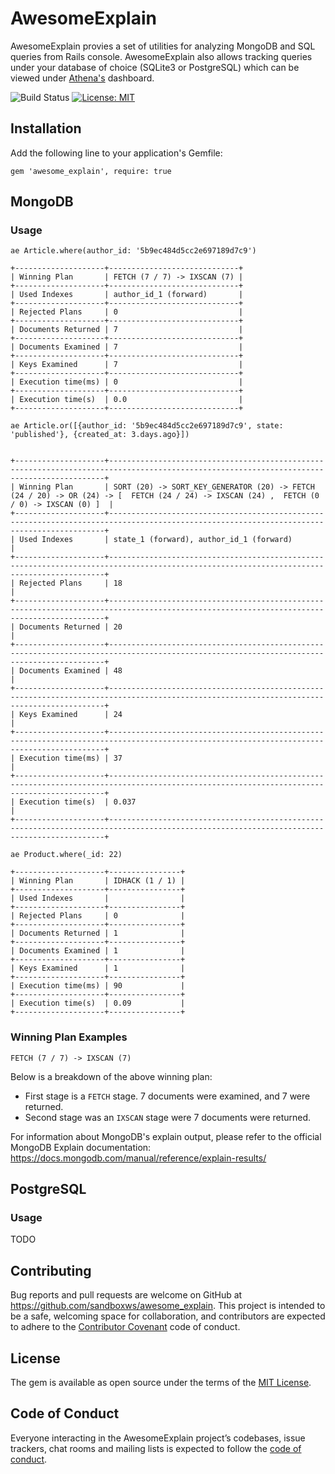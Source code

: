 # AwesomeExplain

AwesomeExplain provies a set of utilities for analyzing MongoDB and SQL queries from Rails console.
AwesomeExplain also allows tracking queries under your database of choice (SQLite3 or PostgreSQL)
which can be viewed under [Athena's](https://github.com/sandboxws/athena_dashboard) dashboard.

![Build Status](https://github.com/sandboxws/awesome_explain/actions/workflows/ruby.yml/badge.svg)
[![License: MIT](https://img.shields.io/badge/License-MIT-yellow.svg)](https://opensource.org/licenses/MIT)

## Installation

Add the following line to your application's Gemfile:

`gem 'awesome_explain', require: true`

## MongoDB

### Usage

`ae Article.where(author_id: '5b9ec484d5cc2e697189d7c9')`

```
+--------------------+-----------------------------+
| Winning Plan       | FETCH (7 / 7) -> IXSCAN (7) |
+--------------------+-----------------------------+
| Used Indexes       | author_id_1 (forward)       |
+--------------------+-----------------------------+
| Rejected Plans     | 0                           |
+--------------------+-----------------------------+
| Documents Returned | 7                           |
+--------------------+-----------------------------+
| Documents Examined | 7                           |
+--------------------+-----------------------------+
| Keys Examined      | 7                           |
+--------------------+-----------------------------+
| Execution time(ms) | 0                           |
+--------------------+-----------------------------+
| Execution time(s)  | 0.0                         |
+--------------------+-----------------------------+
```

`ae Article.or([{author_id: '5b9ec484d5cc2e697189d7c9', state: 'published'}, {created_at: 3.days.ago}])`

```

+--------------------+-------------------------------------------------------------------------------------------------------------------------------------------+
| Winning Plan       | SORT (20) -> SORT_KEY_GENERATOR (20) -> FETCH (24 / 20) -> OR (24) -> [  FETCH (24 / 24) -> IXSCAN (24) ,  FETCH (0 / 0) -> IXSCAN (0) ]  |
+--------------------+-------------------------------------------------------------------------------------------------------------------------------------------+
| Used Indexes       | state_1 (forward), author_id_1 (forward)                                                                                                  |
+--------------------+-------------------------------------------------------------------------------------------------------------------------------------------+
| Rejected Plans     | 18                                                                                                                                        |
+--------------------+-------------------------------------------------------------------------------------------------------------------------------------------+
| Documents Returned | 20                                                                                                                                        |
+--------------------+-------------------------------------------------------------------------------------------------------------------------------------------+
| Documents Examined | 48                                                                                                                                        |
+--------------------+-------------------------------------------------------------------------------------------------------------------------------------------+
| Keys Examined      | 24                                                                                                                                        |
+--------------------+-------------------------------------------------------------------------------------------------------------------------------------------+
| Execution time(ms) | 37                                                                                                                                        |
+--------------------+-------------------------------------------------------------------------------------------------------------------------------------------+
| Execution time(s)  | 0.037                                                                                                                                     |
+--------------------+-------------------------------------------------------------------------------------------------------------------------------------------+
```

`ae Product.where(_id: 22)`

```
+--------------------+----------------+
| Winning Plan       | IDHACK (1 / 1) |
+--------------------+----------------+
| Used Indexes       |                |
+--------------------+----------------+
| Rejected Plans     | 0              |
+--------------------+----------------+
| Documents Returned | 1              |
+--------------------+----------------+
| Documents Examined | 1              |
+--------------------+----------------+
| Keys Examined      | 1              |
+--------------------+----------------+
| Execution time(ms) | 90             |
+--------------------+----------------+
| Execution time(s)  | 0.09           |
+--------------------+----------------+
```

### Winning Plan Examples

`FETCH (7 / 7) -> IXSCAN (7)`

Below is a breakdown of the above winning plan:

- First stage is a `FETCH` stage. 7 documents were examined, and 7 were returned.
- Second stage was an `IXSCAN` stage were 7 documents were returned.

For information about MongoDB's explain output, please refer to the official MongoDB Explain documentation:
https://docs.mongodb.com/manual/reference/explain-results/

## PostgreSQL

### Usage

TODO

## Contributing

Bug reports and pull requests are welcome on GitHub at https://github.com/sandboxws/awesome_explain. This project is intended to be a safe, welcoming space for collaboration, and contributors are expected to adhere to the [Contributor Covenant](http://contributor-covenant.org) code of conduct.

## License

The gem is available as open source under the terms of the [MIT License](http://opensource.org/licenses/MIT).

## Code of Conduct

Everyone interacting in the AwesomeExplain project’s codebases, issue trackers, chat rooms and mailing lists is expected to follow the [code of conduct](https://github.com/sandboxws/awesome_explain/blob/master/CODE_OF_CONDUCT.md).

